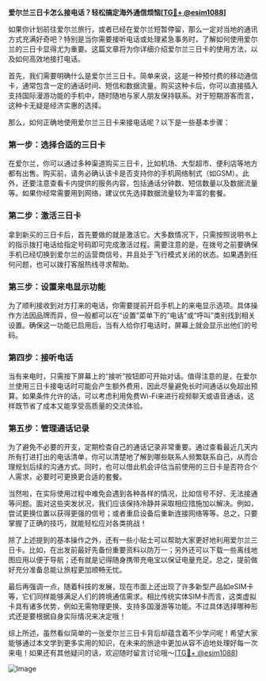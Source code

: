 **爱尔兰三日卡怎么接电话？轻松搞定海外通信烦恼[[TG💪+ @esim1088](https://t.me/s/esim1088)]**

如果你计划前往爱尔兰旅行，或者已经在爱尔兰短暂停留，那么一定对当地的通讯方式充满好奇吧？特别是当你需要接听电话或处理紧急事务时，了解如何使用爱尔兰的三日卡显得尤为重要。这篇文章将为你详细介绍爱尔兰三日卡的使用方法，以及如何高效地接打电话。

首先，我们需要明确什么是爱尔兰三日卡。简单来说，这是一种预付费的移动通信卡，通常包含一定的通话时间、短信和数据流量。购买这种卡后，你可以直接插入支持国际漫游功能的手机中，随时随地与家人朋友保持联系。对于短期游客而言，这种卡无疑是经济实惠的选择。

那么，如何正确地使用爱尔兰三日卡来接电话呢？以下是一些基本步骤：

### 第一步：选择合适的三日卡

在爱尔兰，你可以通过多种渠道购买三日卡，比如机场、大型超市、便利店等地方都有出售。购买前，请务必确认该卡是否支持你的手机网络制式（如GSM）。此外，还要注意查看卡内提供的服务内容，包括通话分钟数、短信数量以及数据流量等。如果你经常需要用到网络，建议优先选择数据流量较为丰富的套餐。

### 第二步：激活三日卡

拿到新买的三日卡后，首先要做的就是激活它。大多数情况下，只需按照说明书上的指示拨打电话给指定号码即可完成激活过程。需要注意的是，在拨号之前要确保手机已经切换到爱尔兰的运营商信号，并且处于飞行模式关闭的状态。如果遇到任何问题，也可以拨打客服热线寻求帮助。

### 第三步：设置来电显示功能

为了顺利接收到对方打来的电话，你需要提前开启手机上的来电显示选项。具体操作方法因品牌而异，但一般都可以在“设置”菜单下的“电话”或“呼叫”类别找到相关设置。确保这一功能已启用后，当有人给你打电话时，屏幕上就会显示出他们的号码。

### 第四步：接听电话

当有来电时，只需按下屏幕上的“接听”按钮即可开始对话。值得注意的是，在爱尔兰使用三日卡接电话时可能会产生额外费用，因此尽量避免长时间通话以免超出预算。如果条件允许的话，可以考虑利用免费Wi-Fi来进行视频聊天或语音通话，这样既节省了成本又能享受高质量的交流体验。

### 第五步：管理通话记录

为了避免不必要的开支，定期检查自己的通话记录非常重要。通过查看最近几天内所有打进打出的电话清单，你可以清楚地了解到哪些联系人频繁联系自己，从而合理规划后续的沟通方式。同时，也可以借此机会评估当前使用的三日卡是否符合个人需求，必要时可更换更合适的套餐。

当然啦，在实际使用过程中难免会遇到各种各样的情况，比如信号不好、无法接通等问题。面对这些突发状况，我们应该保持冷静并采取相应措施加以解决。例如，尝试更换位置以获得更强的信号；或者重启设备后重新连接网络等等。总之，只要掌握了正确的技巧，就能轻松应对各类挑战！

除了上述提到的基本操作之外，还有一些小贴士可以帮助大家更好地利用爱尔兰三日卡。比如，在出发前最好先备份重要资料以防万一；另外还可以下载一些离线地图应用以便于导航；还有就是记得随身携带充电宝以保证电量充足。总之，提前做好充分准备总能让旅程更加顺畅无忧。

最后再强调一点，随着科技的发展，现在市面上还出现了许多新型产品如eSIM卡等，它们同样能够满足人们的跨境通信需求。相比传统实体SIM卡而言，这类虚拟卡具有诸多优势，例如无需物理更换、支持多国漫游等功能。不过具体选择哪种形式还是要根据自身实际情况来决定哦！

综上所述，虽然看似简单的一张爱尔兰三日卡背后却蕴含着不少学问呢！希望大家能够通过本文学到更多实用的知识，在未来的旅途中更加从容不迫地处理好每一次来电！如果还有其他疑问的话，欢迎随时留言讨论哦～[[TG💪+ @esim1088](https://t.me/s/esim1088)]

![Image](https://i.postimg.cc/4NQfJmqS/Snipaste-2025-05-13-00-14-12.png)